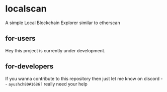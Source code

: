 # localscan
A simple Local Blockchain Explorer similar to etherscan
## for-users
Hey this project is currently under development.
## for-developers
If you wanna contribute to this repository then just let me know on discord -- `ayushch80#1686`
I really need your help
